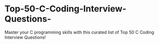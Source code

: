 # Top-50-C-Coding-Interview-Questions-

Master your C programming skills with this curated list of Top 50 C Coding Interview Questions!
